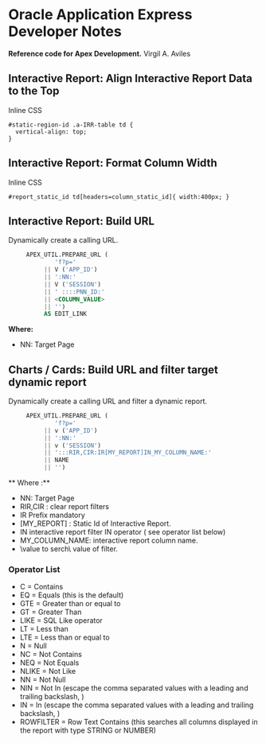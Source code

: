 # Oracle Application Express Developer Notes

**Reference code for Apex Development.**
Virgil A. Aviles

## Interactive Report: Align Interactive Report Data to the Top

Inline CSS

````
#static-region-id .a-IRR-table td {  
  vertical-align: top;  
} 

````

## Interactive Report: Format Column Width

Inline CSS

````
#report_static_id td[headers=column_static_id]{ width:400px; }

````

## Interactive Report: Build URL 

Dynamically create a calling URL.

````sql
     APEX_UTIL.PREPARE_URL (
             'f?p='
          || V ('APP_ID')
          || ':NN:'
          || V ('SESSION')
          || ' ::::PNN_ID:'
          || <COLUMN_VALUE>
          || '')
          AS EDIT_LINK

````

**Where:**

- NN: Target Page

## Charts / Cards: Build URL and filter target dynamic report 

Dynamically create a calling URL and filter a dynamic report.

````sql
     APEX_UTIL.PREPARE_URL (
             'f?p='
          || v ('APP_ID')
          || ':NN:'
          || v ('SESSION')
          || ':::RIR,CIR:IR[MY_REPORT]IN_MY_COLUMN_NAME:'
          || NAME
          || '')

````

** Where :**

- NN: Target Page
- RIR,CIR : clear report filters
- IR Prefix mandatory
- [MY_REPORT] : Static Id of Interactive Report.
- IN interactive report filter IN operator ( see operator list below)
- MY_COLUMN_NAME:  interactive report column name.
- \value to serch\ value of filter.


 ### Operator List

- C = Contains
- EQ = Equals (this is the default)
- GTE = Greater than or equal to
- GT = Greater Than
- LIKE = SQL Like operator
- LT = Less than
- LTE = Less than or equal to
- N = Null
- NC = Not Contains
- NEQ = Not Equals
- NLIKE = Not Like
- NN = Not Null
- NIN = Not In (escape the comma separated values with a leading and trailing backslash, )
- IN = In (escape the comma separated values with a leading and trailing backslash, )
- ROWFILTER = Row Text Contains (this searches all columns displayed in the report with type STRING or NUMBER)

